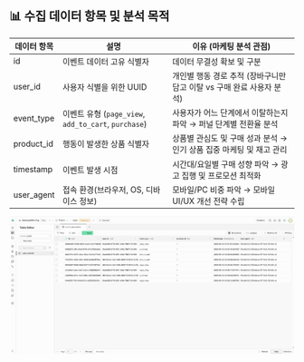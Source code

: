 ## 📊 수집 데이터 항목 및 분석 목적

| 데이터 항목  | 설명 | 이유 (마케팅 분석 관점) |
|--------------|------|--------------------------|
| id | 이벤트 데이터 고유 식별자 | 데이터 무결성 확보 및 구분 |
| user_id | 사용자 식별을 위한 UUID | 개인별 행동 경로 추적 (장바구니만 담고 이탈 vs 구매 완료 사용자 분석) |
| event_type | 이벤트 유형 (`page_view`, `add_to_cart`, `purchase`) | 사용자가 어느 단계에서 이탈하는지 파악 → 퍼널 단계별 전환율 분석 |
| product_id | 행동이 발생한 상품 식별자 | 상품별 관심도 및 구매 성과 분석 → 인기 상품 집중 마케팅 및 재고 관리 |
| timestamp | 이벤트 발생 시점 | 시간대/요일별 구매 성향 파악 → 광고 집행 및 프로모션 최적화 |
| user_agent | 접속 환경(브라우저, OS, 디바이스 정보) | 모바일/PC 비중 파악 → 모바일 UI/UX 개선 전략 수립 |

![data.jpg](https://github.com/blessing1818/Web/blob/main/data.jpg)